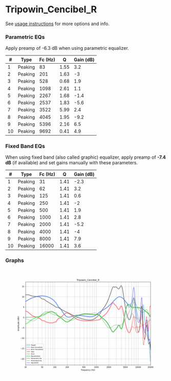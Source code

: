 # Tripowin_Cencibel_R
See [usage instructions](https://github.com/jaakkopasanen/AutoEq#usage) for more options and info.

### Parametric EQs
Apply preamp of -6.3 dB when using parametric equalizer.

|   # | Type    |   Fc (Hz) |    Q |   Gain (dB) |
|-----|---------|-----------|------|-------------|
|   1 | Peaking |        83 | 1.55 |         3.2 |
|   2 | Peaking |       201 | 1.63 |        -3   |
|   3 | Peaking |       528 | 0.68 |         1.9 |
|   4 | Peaking |      1098 | 2.61 |         1.1 |
|   5 | Peaking |      2267 | 1.68 |        -1.4 |
|   6 | Peaking |      2537 | 1.83 |        -5.6 |
|   7 | Peaking |      3522 | 5.99 |         2.4 |
|   8 | Peaking |      4045 | 1.95 |        -9.2 |
|   9 | Peaking |      5396 | 2.16 |         6.5 |
|  10 | Peaking |      9692 | 0.41 |         4.9 |

### Fixed Band EQs
When using fixed band (also called graphic) equalizer, apply preamp of **-7.4 dB** (if available) and set gains manually with these parameters.

|   # | Type    |   Fc (Hz) |    Q |   Gain (dB) |
|-----|---------|-----------|------|-------------|
|   1 | Peaking |        31 | 1.41 |        -2.3 |
|   2 | Peaking |        62 | 1.41 |         3.2 |
|   3 | Peaking |       125 | 1.41 |         0.6 |
|   4 | Peaking |       250 | 1.41 |        -2   |
|   5 | Peaking |       500 | 1.41 |         1.9 |
|   6 | Peaking |      1000 | 1.41 |         2.8 |
|   7 | Peaking |      2000 | 1.41 |        -5.2 |
|   8 | Peaking |      4000 | 1.41 |        -4   |
|   9 | Peaking |      8000 | 1.41 |         7.9 |
|  10 | Peaking |     16000 | 1.41 |         3.6 |

### Graphs
![](./Tripowin_Cencibel_R.png)
